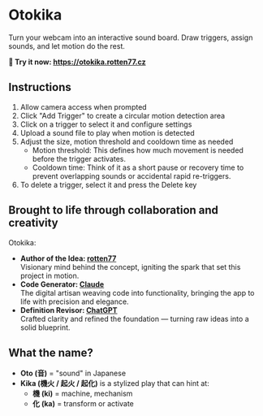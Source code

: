 # Otokika

Turn your webcam into an interactive sound board. Draw triggers, assign sounds, and let motion do the rest.

**🔗 Try it now: https://otokika.rotten77.cz**


## Instructions

1. Allow camera access when prompted
1. Click "Add Trigger" to create a circular motion detection area
1. Click on a trigger to select it and configure settings
1. Upload a sound file to play when motion is detected
1. Adjust the size, motion threshold and cooldown time as needed
    * Motion threshold: This defines how much movement is needed before the trigger activates.
    * Cooldown time: Think of it as a short pause or recovery time to prevent overlapping sounds or accidental rapid re-triggers.
2. To delete a trigger, select it and press the Delete key

## Brought to life through collaboration and creativity
Otokika:

* **Author of the Idea: [rotten77](https://rotten77.cz/)**<br />Visionary mind behind the concept, igniting the spark that set this project in motion.
* **Code Generator: [Claude](https://claude.ai/new)**<br />The digital artisan weaving code into functionality, bringing the app to life with precision and elegance.
* **Definition Revisor: [ChatGPT](https://chatgpt.com/)**<br />Crafted clarity and refined the foundation — turning raw ideas into a solid blueprint.

## What the name?

* **Oto (音)** = "sound" in Japanese
* **Kika (機火 / 起火 / 起化)** is a stylized play that can hint at:
  * **機 (ki)** = machine, mechanism
  * **化 (ka)** = transform or activate